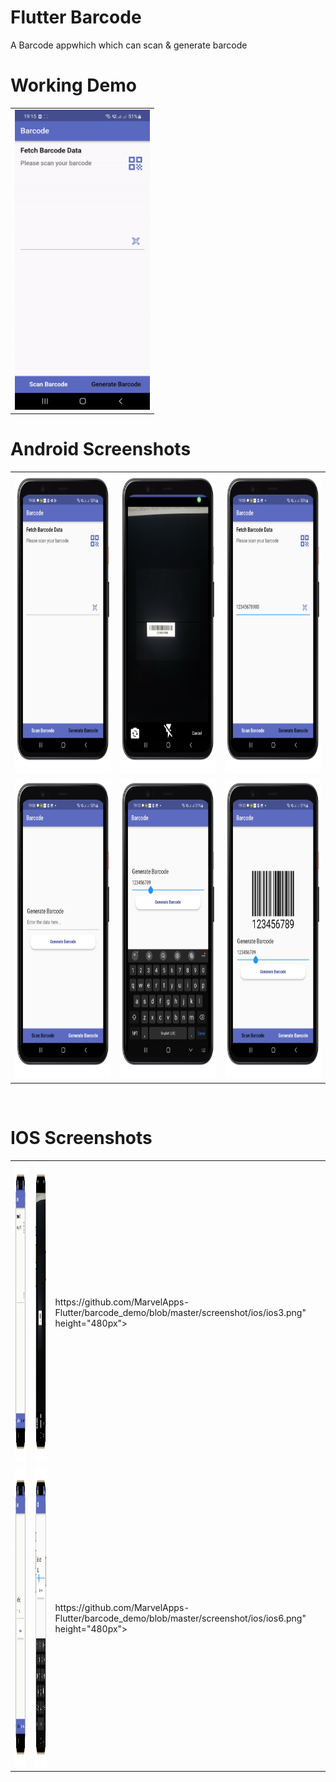 # Flutter Barcode 
A Barcode appwhich which can scan & generate barcode

# Working Demo
 
  <table>
  <tr>
  <td><img src="https://github.com/MarvelApps-Flutter/barcode_demo/blob/master/screenshot/screen.gif" height="480px"></td>
    </tr>
  </table>
    

# Android Screenshots

<table>
  <tr>
    <td><img src="https://github.com/MarvelApps-Flutter/barcode_demo/blob/master/screenshot/android/Android1.png" height="480px"</td>
    <td><img src="https://github.com/MarvelApps-Flutter/barcode_demo/blob/master/screenshot/android/Android2.png" height="480px"></td>
  <td><img src="https://github.com/MarvelApps-Flutter/barcode_demo/blob/master/screenshot/android/Android3.png" height="480px"></td>
</tr>
 <tr>
    <td><img src="https://github.com/MarvelApps-Flutter/barcode_demo/blob/master/screenshot/android/Android4.png" height="480px"</td>
    <td><img src="https://github.com/MarvelApps-Flutter/barcode_demo/blob/master/screenshot/android/Android5.png" height="480px"></td>
  <td><img src="https://github.com/MarvelApps-Flutter/barcode_demo/blob/master/screenshot/android/Android6.png" height="480px"></td>
</tr>
 </table>

</br>

# IOS Screenshots

<table>
  <tr>
    <td><img src="https://github.com/MarvelApps-Flutter/barcode_demo/blob/master/screenshot/ios/ios1.png" height="480px"></td>
    <td><img src="https://github.com/MarvelApps-Flutter/barcode_demo/blob/master/screenshot/ios/ios2.png" height="480px"></td>
        <td>https://github.com/MarvelApps-Flutter/barcode_demo/blob/master/screenshot/ios/ios3.png" height="480px"></td>
</tr>
<tr>
    <td><img src="https://github.com/MarvelApps-Flutter/barcode_demo/blob/master/screenshot/ios/ios4.png" height="480px"></td>
    <td><img src="https://github.com/MarvelApps-Flutter/barcode_demo/blob/master/screenshot/ios/ios5.png" height="480px"></td>
        <td>https://github.com/MarvelApps-Flutter/barcode_demo/blob/master/screenshot/ios/ios6.png" height="480px"></td>
</tr>
 </table>
